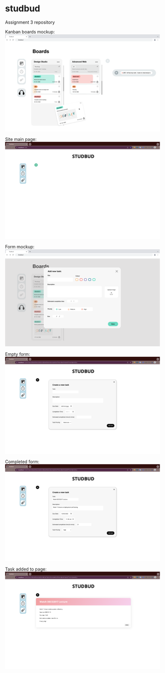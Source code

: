 # studbud
Assignment 3 repository

Kanban boards mockup:
![image of kanban board mockup](public/images/kanban-boards-mockup.png)

Site main page:
![Screenshot of site without tasks](public/images/site-without-tasks.png)

Form mockup:
![Image of form mockup](public/images/form-mockup.png)

Empty form:
![Screenshot of empty form](public/images/form-empty.png)

Completed form:
![Screenshot of completed form](public/images/form-complete.png)

Task added to page:
![Screenshot of a task added to site](public/images/task-added.png)
